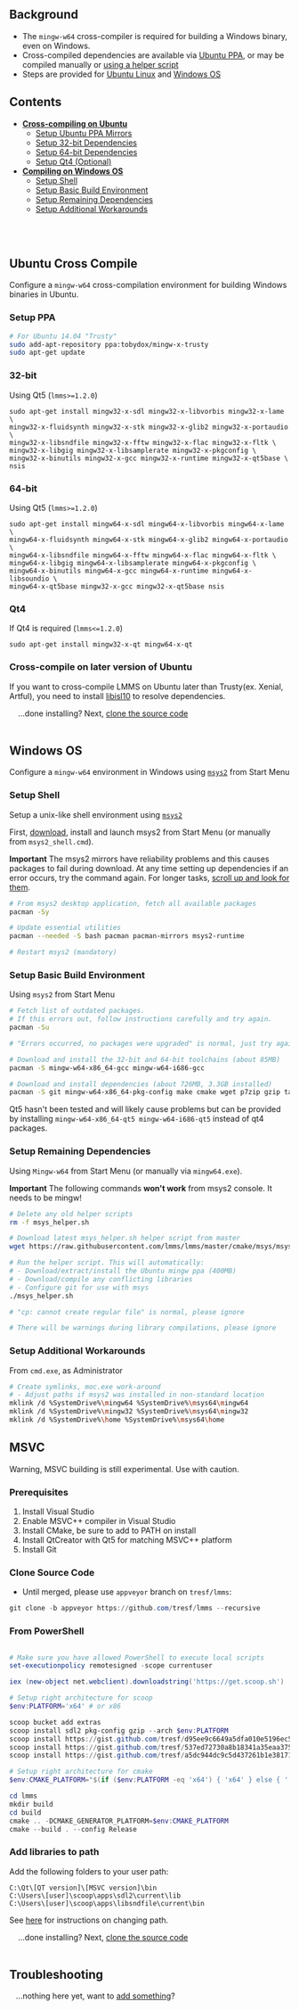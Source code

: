 ## Background
 * The `mingw-w64` cross-compiler is required for building a Windows binary, even on Windows.
 * Cross-compiled dependencies are available via [Ubuntu PPA](#setup-ppa), or may be compiled manually or [using a helper script](#setup-remaining-dependencies)
 * Steps are provided for [Ubuntu Linux](#ubuntu-cross-compile) and [Windows OS](#windows-os)

## Contents
 * [**Cross-compiling on Ubuntu**](#ubuntu-cross-compile)
    * [Setup Ubuntu PPA Mirrors](#setup-ppa)
    * [Setup 32-bit Dependencies](#32-bit)
    * [Setup 64-bit Dependencies](#64-bit)
    * [Setup Qt4 (Optional)](#qt4)
 * [**Compiling on Windows OS**](#windows-os)
    * [Setup Shell](#setup-shell)
    * [Setup Basic Build Environment](#setup-basic-build-environment)
    * [Setup Remaining Dependencies](#setup-remaining-dependencies)
    * [Setup Additional Workarounds](#setup-additional-workarounds)

<br><!-- End Section--><br>

## Ubuntu Cross Compile
Configure a `mingw-w64` cross-compilation environment for building Windows binaries in Ubuntu.

### Setup PPA
```bash
# For Ubuntu 14.04 "Trusty"
sudo add-apt-repository ppa:tobydox/mingw-x-trusty
sudo apt-get update
```

### 32-bit
Using Qt5 (`lmms>=1.2.0`)
```
sudo apt-get install mingw32-x-sdl mingw32-x-libvorbis mingw32-x-lame \
mingw32-x-fluidsynth mingw32-x-stk mingw32-x-glib2 mingw32-x-portaudio \
mingw32-x-libsndfile mingw32-x-fftw mingw32-x-flac mingw32-x-fltk \
mingw32-x-libgig mingw32-x-libsamplerate mingw32-x-pkgconfig \
mingw32-x-binutils mingw32-x-gcc mingw32-x-runtime mingw32-x-qt5base \
nsis
```

### 64-bit
Using Qt5 (`lmms>=1.2.0`)
```
sudo apt-get install mingw64-x-sdl mingw64-x-libvorbis mingw64-x-lame \
mingw64-x-fluidsynth mingw64-x-stk mingw64-x-glib2 mingw64-x-portaudio \
mingw64-x-libsndfile mingw64-x-fftw mingw64-x-flac mingw64-x-fltk \
mingw64-x-libgig mingw64-x-libsamplerate mingw64-x-pkgconfig \
mingw64-x-binutils mingw64-x-gcc mingw64-x-runtime mingw64-x-libsoundio \
mingw64-x-qt5base mingw32-x-gcc mingw32-x-qt5base nsis
```

### Qt4
If Qt4 is required (`lmms<=1.2.0`)
```
sudo apt-get install mingw32-x-qt mingw64-x-qt
```
### Cross-compile on later version of Ubuntu
If you want to cross-compile LMMS on Ubuntu later than Trusty(ex. Xenial, Artful), you need to install [libisl10](https://packages.ubuntu.com/trusty/libisl10) to resolve dependencies.

&nbsp;&nbsp;&nbsp;&nbsp;...done installing?  Next, [clone the source code](Compiling#clone-source-code)
<br><!-- End Section--><br>


## Windows OS
Configure a `mingw-w64` environment in Windows using [`msys2`](https://msys2.github.io/) from Start Menu

### Setup Shell

Setup a unix-like shell environment using [`msys2`](https://msys2.github.io/)

First, [download](https://msys2.github.io/), install and launch msys2 from Start Menu (or manually from `msys2_shell.cmd`).

**Important** The msys2 mirrors have reliability problems and this causes packages to fail during download.  At any time setting up dependencies if an error occurs, try the command again.  For longer tasks, [scroll up and look for them](https://cloud.githubusercontent.com/assets/6345473/25561734/60bd3132-2d40-11e7-975b-5723a218b0f7.png).

```bash
# From msys2 desktop application, fetch all available packages
pacman -Sy

# Update essential utilities
pacman --needed -S bash pacman pacman-mirrors msys2-runtime

# Restart msys2 (mandatory)
```

### Setup Basic Build Environment
Using `msys2` from Start Menu

```bash
# Fetch list of outdated packages.
# If this errors out, follow instructions carefully and try again.
pacman -Su

# "Errors occurred, no packages were upgraded" is normal, just try again

# Download and install the 32-bit and 64-bit toolchains (about 85MB)
pacman -S mingw-w64-x86_64-gcc mingw-w64-i686-gcc

# Download and install dependencies (about 726MB, 3.3GB installed)
pacman -S git mingw-w64-x86_64-pkg-config make cmake wget p7zip gzip tar binutils mingw-w64-x86_64-qt4 mingw-w64-i686-qt4 gdb diffutils

```
Qt5 hasn't been tested and will likely cause problems but can be provided by installing `mingw-w64-x86_64-qt5 mingw-w64-i686-qt5` instead of qt4 packages.

### Setup Remaining Dependencies
Using `Mingw-w64` from Start Menu (or manually via `mingw64.exe`).  

**Important** The following commands **won't work** from msys2 console.  It needs to be mingw!

```bash
# Delete any old helper scripts
rm -f msys_helper.sh

# Download latest msys_helper.sh helper script from master
wget https://raw.githubusercontent.com/lmms/lmms/master/cmake/msys/msys_helper.sh --no-check-certificate

# Run the helper script. This will automatically:
# - Download/extract/install the Ubuntu mingw ppa (400MB)
# - Download/compile any conflicting libraries
# - Configure git for use with msys
./msys_helper.sh

# "cp: cannot create regular file" is normal, please ignore

# There will be warnings during library compilations, please ignore
```

### Setup Additional Workarounds
From `cmd.exe`, as Administrator
```bash
# Create symlinks, moc.exe work-around
# - Adjust paths if msys2 was installed in non-standard location
mklink /d %SystemDrive%\mingw64 %SystemDrive%\msys64\mingw64
mklink /d %SystemDrive%\mingw32 %SystemDrive%\msys64\mingw32
mklink /d %SystemDrive%\home %SystemDrive%\msys64\home
```

## MSVC
Warning, MSVC building is still experimental.  Use with caution.

### Prerequisites

1. Install Visual Studio
2. Enable MSVC++ compiler in Visual Studio
3. Install CMake, be sure to add to PATH on install
3. Install QtCreator with Qt5 for matching MSVC++ platform
4. Install Git

### Clone Source Code

* Until merged, please use `appveyor` branch on `tresf/lmms`:

```ps1
git clone -b appveyor https://github.com/tresf/lmms --recursive
```

### From PowerShell

```ps1

# Make sure you have allowed PowerShell to execute local scripts
set-executionpolicy remotesigned -scope currentuser

iex (new-object net.webclient).downloadstring('https://get.scoop.sh')

# Setup right architecture for scoop
$env:PLATFORM='x64' # or x86

scoop bucket add extras
scoop install sdl2 pkg-config gzip --arch $env:PLATFORM
scoop install https://gist.github.com/tresf/d95ee9c6649a5dfa010e5196ec56cb19/raw/2f9859638a60411b08988af88cd6aae24a7ebbaa/libsndfile.json --arch $env:PLATFORM
scoop install https://gist.github.com/tresf/537ed72730a8b18341a35eaa3759e36f/raw/5ab74152d2c2b30fb762a22118ef511b004abea9/fftw.json --arch $env:PLATFORM 
scoop install https://gist.github.com/tresf/a5dc944dc9c5d437261b1e38171b1ac1/raw/541f05dd9c01cb1696cae9dd100a96c97cc475db/libsamplerate.json --arch $env:PLATFORM

# Setup right architecture for cmake
$env:CMAKE_PLATFORM="$(if ($env:PLATFORM -eq 'x64') { 'x64' } else { '' })"
```

```ps1
cd lmms
mkdir build
cd build
cmake .. -DCMAKE_GENERATOR_PLATFORM=$env:CMAKE_PLATFORM 
cmake --build . --config Release
```

### Add libraries to path

Add the following folders to your user path:

```
C:\Qt\[QT version]\[MSVC version]\bin
C:\Users\[user]\scoop\apps\sdl2\current\lib
C:\Users\[user]\scoop\apps\libsndfile\current\bin
```

See [here](http://www.itprotoday.com/management-mobility/how-can-i-add-new-folder-my-system-path) for instructions on changing path.

&nbsp;&nbsp;&nbsp;&nbsp;...done installing?  Next, [clone the source code](Compiling#clone-source-code)
<br><!-- End Section--><br>

## Troubleshooting

&nbsp;&nbsp;&nbsp;...nothing here yet, want to [add something](dependencies-opensuse/_edit)?